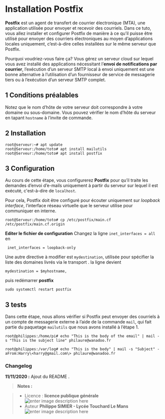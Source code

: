 ﻿# Installation Postfix

**Postfix** est un agent de transfert de courrier électronique (MTA), une application utilisée pour envoyer et recevoir des courriels. Dans ce tuto, vous allez installer et configurer Postfix de manière à ce qu’il puisse être utilisé pour envoyer des courriers électroniques au moyen d’applications locales uniquement, c’est-à-dire celles installées sur le même serveur que Postfix.

Pourquoi voudriez-vous faire ça?
Vous gérez un serveur cloud sur lequel vous avez installé des applications nécessitant l’**envoi de notifications par courrier**, l’exécution d’un serveur SMTP local à envoi uniquement est une bonne alternative à l’utilisation d’un fournisseur de service de messagerie tiers ou à l’exécution d’un serveur SMTP complet.

## 1 Conditions préalables

Notez que le nom d’hôte de votre serveur doit correspondre à votre domaine ou sous-domaine. Vous pouvez vérifier le nom d’hôte du serveur en tapant `hostname` à l’invite de commande.

## 2 Installation
 
    root@serveur:~# apt update
    root@Serveur:/home/toto# apt install mailutils
    root@Serveur:/home/toto# apt install postfix
    
## 3 Configuration

Au cours de cette étape, vous configurerez **Postfix** pour qu’il traite les demandes d’envoi d’e-mails uniquement à partir du serveur sur lequel il est exécuté, c'est-à-dire de  `localhost`.

Pour cela, Postfix doit être configuré pour écouter uniquement sur  _loopback interface_, l’interface réseau virtuelle que le serveur utilise pour communiquer en interne.

    root@Serveur:/home/toto# cp /etc/postfix/main.cf /etc/postfix/main.cf.origin

**Editer le fichier de configuration**
Changez la ligne  `inet_interfaces = all` en
 

     inet_interfaces = loopback-only

Une autre directive à modifier est `mydestination`, utilisée pour spécifier la liste des domaines livrés via le transport . la ligne devient

    mydestination = $myhostname,
puis redémarrer **postfix**

    sudo systemctl restart postfix

  
## 3 tests

Dans cette étape, nous allons vérifier si Postfix peut envoyer des courriels à un compte de messagerie externe à l’aide de la commande ` mail `, qui fait partie du paquetage ` mailutils ` que nous avons installé à l’étape 1.


    root@philippes:/home/pi# echo "This is the body of the email" | mail -s "This is the subject line" philaure@wanadoo.fr

    root@philippes:/var/log# echo "This is the body" | mail -s "Subject" -aFrom:Harry\<harry@gmail.com\> philaure@wanadoo.fr

### Changelog

 **11/11/2020 :** Ajout du README . 
 
 
> **Notes :**


> - Licence : **licence publique générale** ![enter image description here](https://img.shields.io/badge/licence-GPL-green.svg)
> - Auteur **Philippe SIMIER - Lycée Touchard Le Mans**
>  ![enter image description here](https://img.shields.io/badge/built-passing-green.svg)
<!-- TOOLBOX 

Génération des badges : https://shields.io/
Génération de ce fichier : https://stackedit.io/editor#

